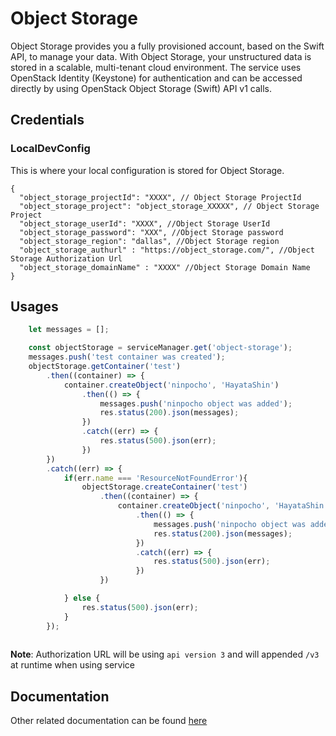 # Object Storage
 
Object Storage provides you a fully provisioned account, based on the Swift API, to manage your data. With Object Storage, your unstructured data is stored in a scalable, multi-tenant cloud environment. The service uses OpenStack Identity (Keystone) for authentication and can be accessed directly by using OpenStack Object Storage (Swift) API v1 calls. 

##  Credentials

###  LocalDevConfig

This is where your local configuration is stored for Object Storage.
```
{
  "object_storage_projectId": "XXXX", // Object Storage ProjectId
  "object_storage_project": "object_storage_XXXXX", // Object Storage Project
  "object_storage_userId": "XXXX", //Object Storage UserId
  "object_storage_password": "XXX", //Object Storage password
  "object_storage_region": "dallas", //Object Storage region
  "object_storage_authurl" : "https://object_storage.com/", //Object Storage Authorization Url
  "object_storage_domainName" : "XXXX" //Object Storage Domain Name
}
```

## Usages

```javascript
    let messages = [];

	const objectStorage = serviceManager.get('object-storage');
	messages.push('test container was created');
	objectStorage.getContainer('test')
		.then((container) => {
			container.createObject('ninpocho', 'HayataShin')
				.then(() => {
					messages.push('ninpocho object was added');
					res.status(200).json(messages);
				})
				.catch((err) => {
					res.status(500).json(err);
				})
		})
		.catch((err) => {
			if(err.name === 'ResourceNotFoundError'){
				objectStorage.createContainer('test')
					.then((container) => {
						container.createObject('ninpocho', 'HayataShin')
							.then(() => {
								messages.push('ninpocho object was added');
								res.status(200).json(messages);
							})
							.catch((err) => {
								res.status(500).json(err);
							})
					})

			} else {
				res.status(500).json(err);
			}
		});
    
```

**Note**: Authorization URL will be using `api version 3` and will appended `/v3` at runtime when using service

## Documentation

Other related documentation can be found [here](https://www.npmjs.com/package/bluemix-objectstorage)